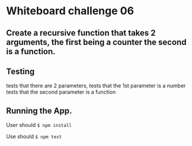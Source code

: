 # Whiteboard challenge 06

## Create a recursive function that takes 2 arguments, the first being a counter the second is a function.

## Testing
  tests that there are 2 parameters,
  tests that the 1st parameter is a number
  tests that the second parameter is a function

## Running the App.

User should ```$ npm install```

Use should ```$ npm test```
